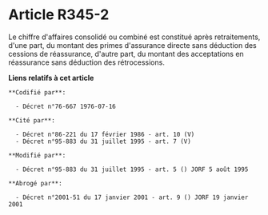 # Article R345-2

Le chiffre d'affaires consolidé ou combiné est constitué après retraitements, d'une part, du montant des primes d'assurance
directe sans déduction des cessions de réassurance, d'autre part, du montant des acceptations en réassurance sans déduction
des rétrocessions.

**Liens relatifs à cet article**

	**Codifié par**:

	  - Décret n°76-667 1976-07-16

	**Cité par**:

	  - Décret n°86-221 du 17 février 1986 - art. 10 (V)
	  - Décret n°95-883 du 31 juillet 1995 - art. 7 (V)

	**Modifié par**:

	  - Décret n°95-883 du 31 juillet 1995 - art. 5 () JORF 5 août 1995

	**Abrogé par**:

	  - Décret n°2001-51 du 17 janvier 2001 - art. 9 () JORF 19 janvier 2001
